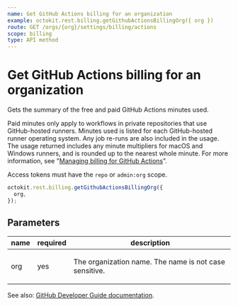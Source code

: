 ```yaml
---
name: Get GitHub Actions billing for an organization
example: octokit.rest.billing.getGithubActionsBillingOrg({ org })
route: GET /orgs/{org}/settings/billing/actions
scope: billing
type: API method
---
```


# Get GitHub Actions billing for an organization

Gets the summary of the free and paid GitHub Actions minutes used.

Paid minutes only apply to workflows in private repositories that use GitHub-hosted runners. Minutes used is listed for each GitHub-hosted runner operating system. Any job re-runs are also included in the usage. The usage returned includes any minute multipliers for macOS and Windows runners, and is rounded up to the nearest whole minute. For more information, see "[Managing billing for GitHub Actions](https://docs.github.com/github/setting-up-and-managing-billing-and-payments-on-github/managing-billing-for-github-actions)".

Access tokens must have the `repo` or `admin:org` scope.

```js
octokit.rest.billing.getGithubActionsBillingOrg({
  org,
});
```

## Parameters

<table>
  <thead>
    <tr>
      <th>name</th>
      <th>required</th>
      <th>description</th>
    </tr>
  </thead>
  <tbody>
    <tr><td>org</td><td>yes</td><td>

The organization name. The name is not case sensitive.

</td></tr>
  </tbody>
</table>

See also: [GitHub Developer Guide documentation](https://docs.github.com/rest/billing/billing#get-github-actions-billing-for-an-organization).
